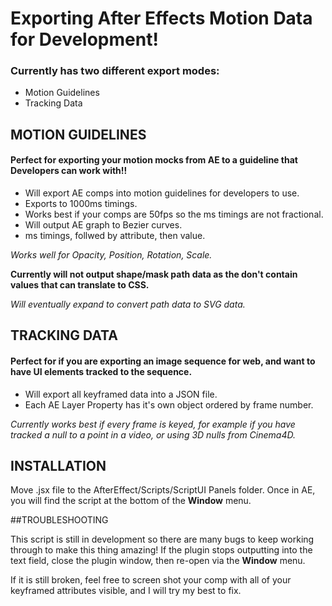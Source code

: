 # Exporting After Effects Motion Data for Development!

### Currently has two different export modes: 
* Motion Guidelines
* Tracking Data 


## MOTION GUIDELINES

#### Perfect for exporting your motion mocks from AE to a guideline that Developers can work with!!

* Will export AE comps into motion guidelines for developers to use.
* Exports to 1000ms timings.
* Works best if your comps are 50fps so the ms timings are not fractional.
* Will output AE graph to Bezier curves.
* ms timings, follwed by attribute, then value.

*Works well for Opacity, Position, Rotation, Scale.*

**Currently will not output shape/mask path data as the don't contain values that can translate to CSS.**

*Will eventually expand to convert path data to SVG data.*




## TRACKING DATA

#### Perfect for if you are exporting an image sequence for web, and want to have UI elements tracked to the sequence.

* Will export all keyframed data into a JSON file. 
* Each AE Layer Property has it's own object ordered by frame number.

*Currently works best if every frame is keyed, for example if you have tracked a null to a point in a video, or using 3D nulls from Cinema4D.*


## INSTALLATION

Move .jsx file to the AfterEffect/Scripts/ScriptUI Panels folder.
Once in AE, you will find the script at the bottom of the **Window** menu. 

##TROUBLESHOOTING

This script is still in development so there are many bugs to keep working through to make this thing amazing!
If the plugin stops outputting into the text field, close the plugin window, then re-open via the **Window** menu.

If it is still broken, feel free to screen shot your comp with all of your keyframed attributes visible, and I will try my best to fix.


